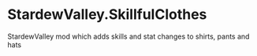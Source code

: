 # StardewValley.SkillfulClothes
StardewValley mod which adds skills and stat changes to shirts, pants and hats
